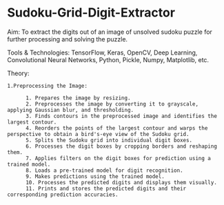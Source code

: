 # Sudoku-Grid-Digit-Extractor

Aim: To extract the digits out of an image of unsolved sudoku puzzle for further processing and solving the puzzle. 

Tools & Technologies: TensorFlow, Keras, OpenCV, Deep Learning, Convolutional Neural Networks, Python, Pickle, Numpy, Matplotlib, etc.

Theory:

    1.Preprocessing the Image:

          1. Prepares the image by resizing.
          2. Preprocesses the image by converting it to grayscale, applying Gaussian blur, and thresholding.
          3. Finds contours in the preprocessed image and identifies the largest contour.
          4. Reorders the points of the largest contour and warps the perspective to obtain a bird's-eye view of the Sudoku grid.
          5. Splits the Sudoku grid into individual digit boxes.
          6. Processes the digit boxes by cropping borders and reshaping them.
          7. Applies filters on the digit boxes for prediction using a trained model.
          8. Loads a pre-trained model for digit recognition.
          9. Makes predictions using the trained model.
          10. Processes the predicted digits and displays them visually.
          11. Prints and stores the predicted digits and their corresponding prediction accuracies.



